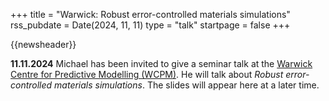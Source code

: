 +++
title       = "Warwick: Robust error-controlled materials simulations"
rss_pubdate = Date(2024, 11, 11)
type        = "talk"
startpage   = false
+++

{{newsheader}}

**11.11.2024** Michael has been invited to give a seminar talk at the
[Warwick Centre for Predictive Modelling (WCPM)](https://warwick.ac.uk/fac/sci/wcpm/seminars/).
He will talk about *Robust error-controlled materials simulations*.
The slides will appear here at a later time.
